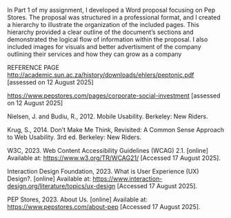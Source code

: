 
In Part 1 of my assignment, I developed a Word proposal focusing on Pep Stores. The proposal was structured in a professional format, and I created a hierarchy to illustrate the organization of the included pages. This hierarchy provided a clear outline of the document’s sections and demonstrated the logical flow of information within the proposal. I also included images for visuals and better advertisment of the company outlining their services and how they can grow as a company






















REFERENCE PAGE
http://academic.sun.ac.za/history/downloads/ehlers/peptonic.pdf [assessed on 12  August 2025]



https://www.pepstores.com/pages/corporate-social-investment [assessed on 12 August 2025]



Nielsen, J. and Budiu, R., 2012. Mobile Usability. Berkeley: New Riders.



Krug, S., 2014. Don’t Make Me Think, Revisited: A Common Sense Approach to Web Usability. 3rd ed. Berkeley: New Riders.



W3C, 2023. Web Content Accessibility Guidelines (WCAG) 2.1. [online] Available at: https://www.w3.org/TR/WCAG21/ [Accessed 17 August 2025].



Interaction Design Foundation, 2023. What is User Experience (UX) Design?. [online] Available at: https://www.interaction-design.org/literature/topics/ux-design [Accessed 17 August 2025].



PEP Stores, 2023. About Us. [online] Available at: https://www.pepstores.com/about-pep [Accessed 17 August 2025].

 

